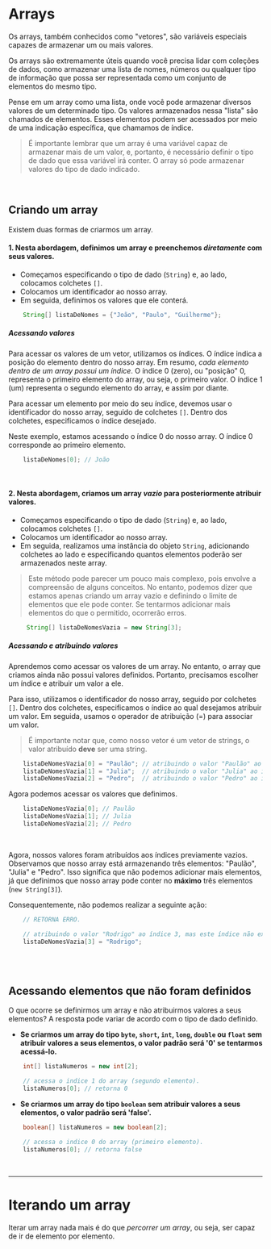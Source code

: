 # Arrays 
Os arrays, também conhecidos como "vetores", são variáveis especiais capazes de armazenar um ou mais valores.

Os arrays são extremamente úteis quando você precisa lidar com coleções de dados, como armazenar uma lista de nomes, números ou qualquer tipo de informação que possa ser representada como um conjunto de elementos do mesmo tipo.

Pense em um array como uma lista, onde você pode armazenar diversos valores de um determinado tipo. Os valores armazenados nessa "lista" são chamados de elementos. Esses elementos podem ser acessados por meio de uma indicação específica, que chamamos de índice.
> É importante lembrar que um array é uma variável capaz de armazenar mais de um valor, e, portanto, é necessário definir o tipo de dado que essa variável irá conter. O array só pode armazenar valores do tipo de dado indicado.

</br>

## Criando um array
Existem duas formas de criarmos um array. 

#### 1. Nesta abordagem, definimos um array e preenchemos _diretamente_ com seus valores.
- Começamos especificando o tipo de dado (`String`) e, ao lado, colocamos colchetes `[]`.
- Colocamos um identificador ao nosso array. 
- Em seguida, definimos os valores que ele conterá.     
```java
    String[] listaDeNomes = {"João", "Paulo", "Guilherme"}; 
```

##### Acessando valores 
Para acessar os valores de um vetor, utilizamos os índices. O índice indica a posição do elemento dentro do nosso array. Em resumo, _cada elemento dentro de um array possui um índice_. O índice 0 (zero), ou "posição" 0, representa o primeiro elemento do array, ou seja, o primeiro valor. O índice 1 (um) representa o segundo elemento do array, e assim por diante.

Para acessar um elemento por meio do seu índice, devemos usar o identificador do nosso array, seguido de colchetes `[]`. Dentro dos colchetes, especificamos o índice desejado.

Neste exemplo, estamos acessando o índice 0 do nosso array. O índice 0 corresponde ao primeiro elemento.
```java
    listaDeNomes[0]; // João
```

</br>

#### 2. Nesta abordagem, criamos um array _vazio_ para posteriormente atribuir valores.
- Começamos especificando o tipo de dado (`String`) e, ao lado, colocamos colchetes `[]`.
- Colocamos um identificador ao nosso array. 
- Em seguida, realizamos uma instância do objeto `String`, adicionando colchetes ao lado e especificando quantos elementos poderão ser armazenados neste array.
> Este método pode parecer um pouco mais complexo, pois envolve a compreensão de alguns conceitos. No entanto, podemos dizer que estamos apenas criando um array vazio e definindo o limite de elementos que ele pode conter. Se tentarmos adicionar mais elementos do que o permitido, ocorrerão erros.

```java
     String[] listaDeNomesVazia = new String[3];
```

##### Acessando e atribuindo valores
Aprendemos como acessar os valores de um array. No entanto, o array que criamos ainda não possui valores definidos. Portanto, precisamos escolher um índice e atribuir um valor a ele.

Para isso, utilizamos o identificador do nosso array, seguido por colchetes `[]`. Dentro dos colchetes, especificamos o índice ao qual desejamos atribuir um valor. Em seguida, usamos o operador de atribuição (=) para associar um valor.
> É importante notar que, como nosso vetor é um vetor de strings, o valor atribuído __deve__ ser uma string.
```java
    listaDeNomesVazia[0] = "Paulão"; // atribuindo o valor "Paulão" ao indice 0. 
    listaDeNomesVazia[1] = "Julia";  // atribuindo o valor "Julia" ao indice 1.
    listaDeNomesVazia[2] = "Pedro";  // atribuindo o valor "Pedro" ao indice 2. 
```

Agora podemos acessar os valores que definimos.
```java
    listaDeNomesVazia[0]; // Paulão
    listaDeNomesVazia[1]; // Julia
    listaDeNomesVazia[2]; // Pedro
```

</br>

Agora, nossos valores foram atribuídos aos índices previamente vazios. Observamos que nosso array está armazenando três elementos: "Paulão", "Julia" e "Pedro". Isso significa que não podemos adicionar mais elementos, já que definimos que nosso array pode conter no __máximo__ três elementos (`new String[3]`).

Consequentemente, não podemos realizar a seguinte ação:
```java
    // RETORNA ERRO. 

    // atribuindo o valor "Rodrigo" ao índice 3, mas este índice não existe.
    listaDeNomesVazia[3] = "Rodrigo";
```

</br>
</br>

## Acessando elementos que não foram definidos
O que ocorre se definirmos um array e não atribuirmos valores a seus elementos? A resposta pode variar de acordo com o tipo de dado definido.

- __Se criarmos um array do tipo `byte`, `short`, `int`, `long`, `double` ou `float` sem atribuir valores a seus elementos, o valor padrão será '0' se tentarmos acessá-lo.__
```java
    int[] listaNumeros = new int[2];  

    // acessa o indice 1 do array (segundo elemento). 
    listaNumeros[0]; // retorna 0 
```

- __Se criarmos um array do tipo `boolean` sem atribuir valores a seus elementos, o valor padrão será 'false'.__
```java
    boolean[] listaNumeros = new boolean[2];  

    // acessa o indice 0 do array (primeiro elemento). 
    listaNumeros[0]; // retorna false 
```

</br>

_______________________________________________________________

# Iterando um array
Iterar um array nada mais é do que _percorrer um array_, ou seja, ser capaz de ir de elemento por elemento. 


